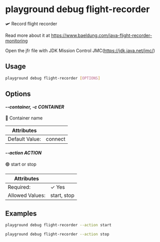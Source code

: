 # playground debug flight-recorder

🛩️ Record flight recorder  
  
Read more about it at https://www.baeldung.com/java-flight-recorder-monitoring  
  
Open the jfr file with JDK Mission Control JMC(https://jdk.java.net/jmc/)

## Usage

```bash
playground debug flight-recorder [OPTIONS]
```

## Options

#### *--container, -c CONTAINER*

🐳 Container name

| Attributes      | &nbsp;
|-----------------|-------------
| Default Value:  | connect

#### *--action ACTION*

🟢 start or stop

| Attributes      | &nbsp;
|-----------------|-------------
| Required:       | ✓ Yes
| Allowed Values: | start, stop

## Examples

```bash
playground debug flight-recorder --action start
```

```bash
playground debug flight-recorder --action stop
```


